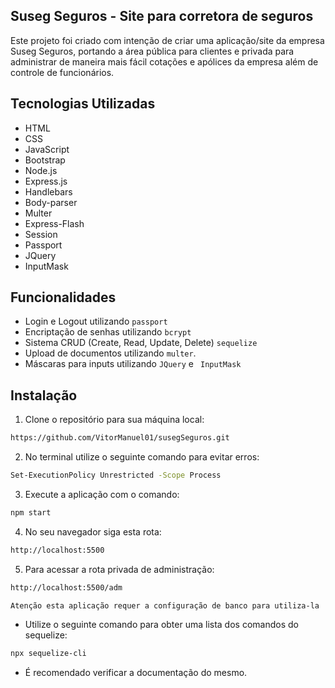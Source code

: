 
## Suseg Seguros - Site para corretora de seguros

Este projeto foi criado com intenção de criar uma aplicação/site da empresa Suseg Seguros, portando a área pública para clientes e privada para administrar de maneira mais fácil cotações e apólices da empresa além de controle de funcionários.


## Tecnologias Utilizadas





- HTML
- CSS
- JavaScript
- Bootstrap
- Node.js
- Express.js
- Handlebars
- Body-parser
- Multer
- Express-Flash
- Session
- Passport
- JQuery
- InputMask


## Funcionalidades

- Login e Logout utilizando `passport`
- Encriptação de senhas utilizando `bcrypt`
- Sistema CRUD (Create, Read, Update, Delete) ` sequelize ` 
- Upload de documentos utilizando `multer`.
- Máscaras para inputs utilizando ` JQuery ` e ` InputMask` 


## Instalação

1. Clone o repositório para sua máquina local:
```bash
https://github.com/VitorManuel01/susegSeguros.git 
```
2. No terminal utilize o seguinte comando para evitar erros:
```bash
Set-ExecutionPolicy Unrestricted -Scope Process
```

3. Execute a aplicação com o comando:
```bash
npm start
```

4. No seu navegador siga esta rota:
```bash
http://localhost:5500
```
5. Para acessar a rota privada de administração:
```bash
http://localhost:5500/adm 

```
`Atenção esta aplicação requer a configuração de banco para utiliza-la`

- Utilize o seguinte comando para obter uma lista dos comandos do sequelize:
```bash
npx sequelize-cli
```
- É recomendado verificar a documentação do mesmo.
    

